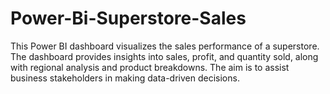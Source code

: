 # Power-Bi-Superstore-Sales
This Power BI dashboard visualizes the sales performance of a superstore. The dashboard provides insights into sales, profit, and quantity sold, along with regional analysis and product breakdowns. The aim is to assist business stakeholders in making data-driven decisions.
